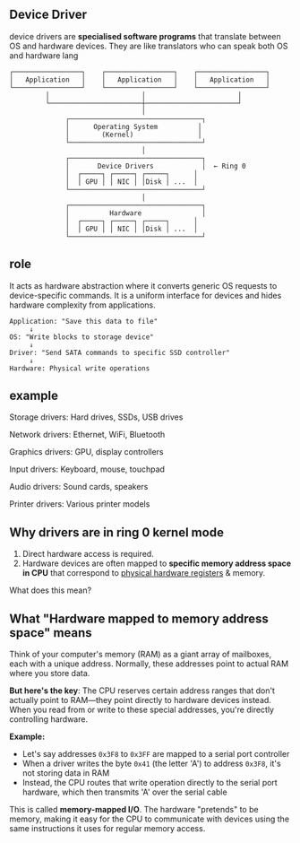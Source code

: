 ## Device Driver
device drivers are **specialised software programs** that translate between OS and hardware devices. They
are like translators who can speak both OS and hardware lang

```
┌─────────────────┐    ┌─────────────────┐    ┌─────────────────┐
│   Application   │    │   Application   │    │   Application   │
└─────────────────┘    └─────────────────┘    └─────────────────┘
         │                       │                       │
         └───────────────────────┼───────────────────────┘
                                 │
              ┌─────────────────────────────────┐
              │      Operating System          │
              │        (Kernel)                │
              └─────────────────────────────────┘
                                 │
              ┌─────────────────────────────────┐
              │       Device Drivers            │  ← Ring 0
              │  ┌─────┐ ┌─────┐ ┌─────┐      │
              │  │ GPU │ │ NIC │ │Disk │ ...  │
              └─────────────────────────────────┘
                                 │
              ┌─────────────────────────────────┐
              │          Hardware               │
              │  ┌─────┐ ┌─────┐ ┌─────┐      │
              │  │ GPU │ │ NIC │ │Disk │ ...  │
              └─────────────────────────────────┘
```

## role
It acts as hardware abstraction where it converts generic OS requests to device-specific commands.
It is a uniform interface for devices and hides hardware complexity from applications.

```
Application: "Save this data to file"
     ↓
OS: "Write blocks to storage device"
     ↓  
Driver: "Send SATA commands to specific SSD controller"
     ↓
Hardware: Physical write operations
```

## example
Storage drivers: Hard drives, SSDs, USB drives

Network drivers: Ethernet, WiFi, Bluetooth

Graphics drivers: GPU, display controllers

Input drivers: Keyboard, mouse, touchpad

Audio drivers: Sound cards, speakers

Printer drivers: Various printer models

## Why drivers are in ring 0 kernel mode
1) Direct hardware access is required. 
2) Hardware devices are often mapped to **specific memory address space in CPU** that correspond
to [physical hardware registers](https://github.com/brian6484/CSKnowledge/blob/main/Operating%20System/Linux/System%20call/Register.md) & memory.

What does this mean?

## What "Hardware mapped to memory address space" means

Think of your computer's memory (RAM) as a giant array of mailboxes, each with a unique address. Normally, these addresses point to actual RAM where you store data.

**But here's the key**: The CPU reserves certain address ranges that don't actually point to RAM—they point directly to hardware devices instead. When you read from or write to these special addresses, you're directly controlling hardware.

**Example:**
- Let's say addresses `0x3F8` to `0x3FF` are mapped to a serial port controller
- When a driver writes the byte `0x41` (the letter 'A') to address `0x3F8`, it's not storing data in RAM
- Instead, the CPU routes that write operation directly to the serial port hardware, which then transmits 'A' over the serial cable

This is called **memory-mapped I/O**. The hardware "pretends" to be memory, making it easy for the CPU to communicate with devices using the same instructions it uses for regular memory access.

